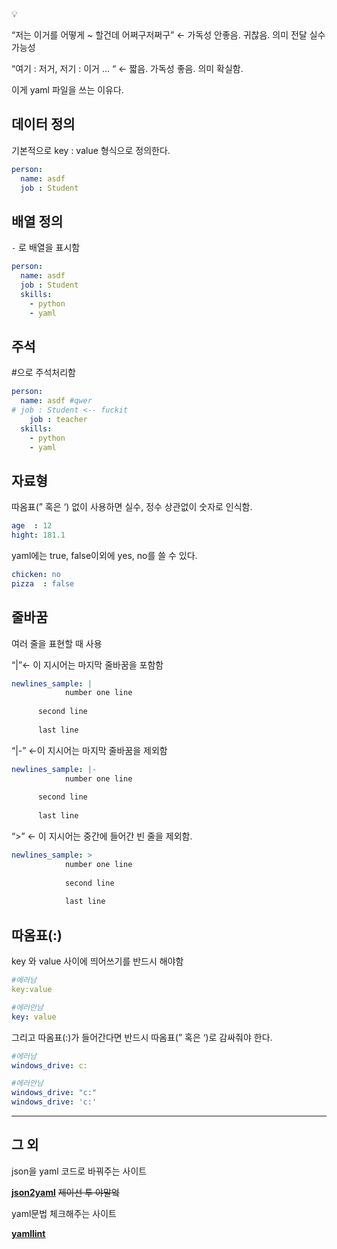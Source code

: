 <aside>
💡

“저는 이거를 어떻게 ~ 할건데 어쩌구저쩌구” ← 가독성 안좋음. 귀찮음. 의미 전달 실수 가능성

“여기 : 저거, 저기 : 이거 … “ ← 짧음. 가독성 좋음. 의미 확실함.

이게 yaml 파일을 쓰는 이유다.

</aside>

## 데이터 정의

기본적으로 key : value 형식으로 정의한다.

```yaml
person:
  name: asdf
  job : Student
```

## 배열 정의

`-` 로 배열을 표시함

```yaml
person:
  name: asdf
  job : Student
  skills:
  	- python
    - yaml
```

## 주석

#으로 주석처리함

```yaml
person:
  name: asdf #qwer
# job : Student <-- fuckit
	job : teacher
  skills:
  	- python
    - yaml
```

## 자료형

따옴표(” 혹은 ‘) 없이 사용하면 실수, 정수 상관없이 숫자로 인식함.

```yaml
age  : 12
hight: 181.1
```

yaml에는 true, false이외에 yes, no를 쓸 수 있다.

```yaml
chicken: no
pizza  : false
```

## 줄바꿈

여러 줄을 표현할 때 사용

“|”← 이 지시어는 마지막 줄바꿈을 포함함

```yaml
newlines_sample: |
			number one line
            
      second line
            
      last line
```

“|-” ←이 지시어는 마지막 줄바꿈을 제외함

```yaml
newlines_sample: |-
			number one line
            
      second line
            
      last line
```

“>” ← 이 지시어는 중간에 들어간 빈 줄을 제외함.

```yaml
newlines_sample: >
			number one line
            
            second line
            
            last line
```

## 따옴표(:)

key 와 value 사이에 띄어쓰기를 반드시 해야함

```yaml
#에러남
key:value

#에러안남
key: value
```

그리고 따옴표(:)가 들어간다면 반드시 따옴표(” 혹은 ‘)로 감싸줘야 한다.

```yaml
#에러남
windows_drive: c:

#에러안남
windows_drive: "c:"
windows_drive: 'c:'
```

---

## 그 외

json을 yaml 코드로 바꿔주는 사이트

[**json2yaml**](https://www.json2yaml.com/) ~~제이선 투 야말엌~~

yaml문법 체크해주는 사이트

[**yamllint**](http://www.yamllint.com/)